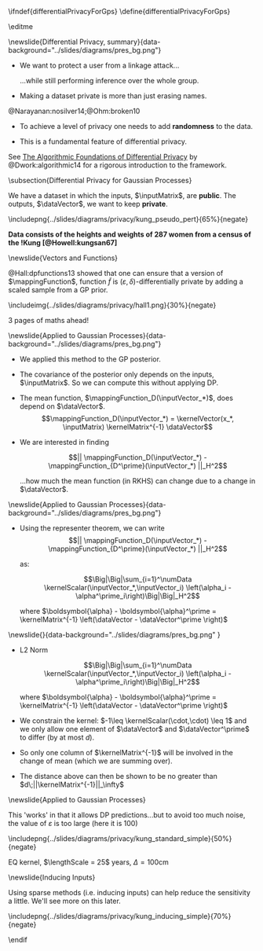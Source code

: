 \ifndef{differentialPrivacyForGps}
\define{differentialPrivacyForGps}

\editme

\newslide{Differential Privacy, summary}{data-background="../slides/diagrams/pres_bg.png"}

* We want to protect a user from a linkage attack...

    ...while still performing inference over the whole group.

* Making a dataset private is more than just erasing names.

@Narayanan:nosilver14;@Ohm:broken10

* To achieve a level of privacy one needs to add **randomness** to the
data.

* This is a fundamental feature of differential privacy.

See [The Algorithmic Foundations of Differential
Privacy](https://www.cis.upenn.edu/~aaroth/Papers/privacybook.pdf) by
@Dwork:algorithmic14 for a rigorous introduction to the framework.


\subsection{Differential Privacy for Gaussian Processes}

We have a dataset in which the inputs, $\inputMatrix$, are **public**. The
outputs, $\dataVector$, we want to keep **private**.

\includepng{../slides/diagrams/privacy/kung_pseudo_pert}{65%}{negate}

**Data consists of the heights and weights of 287 women from a census of
the !Kung [@Howell:kungsan67]**

\newslide{Vectors and Functions}

@Hall:dpfunctions13 showed that one can ensure that a version of $\mappingFunction$,
function $\tilde{f}$ is $(\varepsilon, \delta)$-differentially
private by adding a scaled sample from a GP prior.

\includeimg{../slides/diagrams/privacy/hall1.png}{30%}{negate}

3 pages of maths ahead!

\newslide{Applied to Gaussian Processes}{data-background="../slides/diagrams/pres_bg.png"}

* We applied this method to the GP posterior.

* The covariance of the posterior only depends on the inputs, $\inputMatrix$. So we
can compute this without applying DP.

* The mean function, $\mappingFunction_D(\inputVector_*)$, does depend on
$\dataVector$.
    $$\mappingFunction_D(\inputVector_*) = \kernelVector(x_*, \inputMatrix)
\kernelMatrix^{-1} \dataVector$$

* We are interested in finding

    $$|| \mappingFunction_D(\inputVector_*) -
\mappingFunction_{D^\prime}(\inputVector_*) ||_H^2$$

    ...how much the mean function (in RKHS) can change due to a change in
$\dataVector$.


\newslide{Applied to Gaussian Processes}{data-background="../slides/diagrams/pres_bg.png"}

* Using the representer theorem, we can write
    $$|| \mappingFunction_D(\inputVector_*) -
	\mappingFunction_{D^\prime}(\inputVector_*) ||_H^2$$
	
    as:

    $$\Big|\Big|\sum_{i=1}^\numData \kernelScalar(\inputVector_*,\inputVector_i)
\left(\alpha_i - \alpha^\prime_i\right)\Big|\Big|_H^2$$

     where $\boldsymbol{\alpha} - \boldsymbol{\alpha}^\prime = \kernelMatrix^{-1}
\left(\dataVector - \dataVector^\prime \right)$


\newslide{}{data-background="../slides/diagrams/pres_bg.png" }

* L2 Norm

    $$\Big|\Big|\sum_{i=1}^\numData \kernelScalar(\inputVector_*,\inputVector_i)
\left(\alpha_i - \alpha^\prime_i\right)\Big|\Big|_H^2$$

    where $\boldsymbol{\alpha} - \boldsymbol{\alpha}^\prime = \kernelMatrix^{-1}
\left(\dataVector - \dataVector^\prime \right)$

* We constrain the kernel: $-1\leq \kernelScalar(\cdot,\cdot) \leq 1$ and we only allow one
element of $\dataVector$ and $\dataVector^\prime$ to differ (by at most
$d$).

* So only one column of $\kernelMatrix^{-1}$ will be involved in the change of mean
(which we are summing over).

* The distance above can then be shown to be no greater than
$d\;||\kernelMatrix^{-1}||_\infty$


\newslide{Applied to Gaussian Processes}

This 'works' in that it allows DP predictions...but to avoid too much
noise, the value of $\varepsilon$ is too large (here it is 100)

\includepng{../slides/diagrams/privacy/kung_standard_simple}{50%}{negate}

EQ kernel, $\lengthScale = 25$ years, $\Delta=100$cm


\newslide{Inducing Inputs}

Using sparse methods (i.e. inducing inputs) can help reduce the
sensitivity a little. We'll see more on this later.

\includepng{../slides/diagrams/privacy/kung_inducing_simple}{70%}{negate}

\endif
